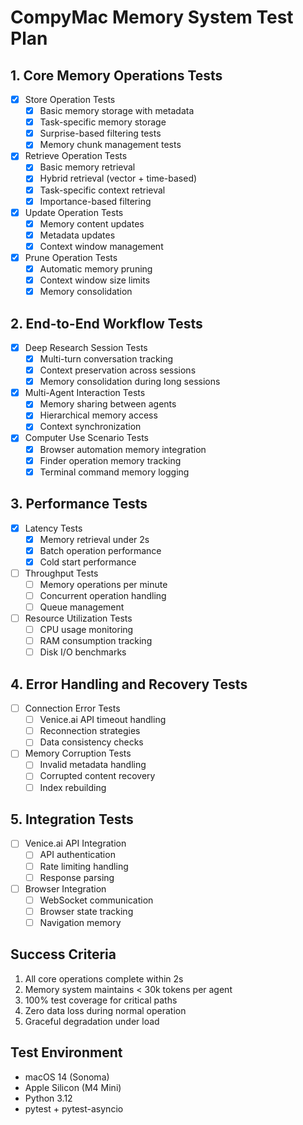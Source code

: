 # CompyMac Memory System Test Plan

## 1. Core Memory Operations Tests
- [x] Store Operation Tests
  - [x] Basic memory storage with metadata
  - [x] Task-specific memory storage
  - [x] Surprise-based filtering tests
  - [x] Memory chunk management tests

- [x] Retrieve Operation Tests
  - [x] Basic memory retrieval
  - [x] Hybrid retrieval (vector + time-based)
  - [x] Task-specific context retrieval
  - [x] Importance-based filtering

- [x] Update Operation Tests
  - [x] Memory content updates
  - [x] Metadata updates
  - [x] Context window management

- [x] Prune Operation Tests
  - [x] Automatic memory pruning
  - [x] Context window size limits
  - [x] Memory consolidation

## 2. End-to-End Workflow Tests
- [x] Deep Research Session Tests
  - [x] Multi-turn conversation tracking
  - [x] Context preservation across sessions
  - [x] Memory consolidation during long sessions

- [x] Multi-Agent Interaction Tests
  - [x] Memory sharing between agents
  - [x] Hierarchical memory access
  - [x] Context synchronization

- [x] Computer Use Scenario Tests
  - [x] Browser automation memory integration
  - [x] Finder operation memory tracking
  - [x] Terminal command memory logging

## 3. Performance Tests
- [x] Latency Tests
  - [x] Memory retrieval under 2s
  - [x] Batch operation performance
  - [x] Cold start performance

- [ ] Throughput Tests
  - [ ] Memory operations per minute
  - [ ] Concurrent operation handling
  - [ ] Queue management

- [ ] Resource Utilization Tests
  - [ ] CPU usage monitoring
  - [ ] RAM consumption tracking
  - [ ] Disk I/O benchmarks

## 4. Error Handling and Recovery Tests
- [ ] Connection Error Tests
  - [ ] Venice.ai API timeout handling
  - [ ] Reconnection strategies
  - [ ] Data consistency checks

- [ ] Memory Corruption Tests
  - [ ] Invalid metadata handling
  - [ ] Corrupted content recovery
  - [ ] Index rebuilding

## 5. Integration Tests
- [ ] Venice.ai API Integration
  - [ ] API authentication
  - [ ] Rate limiting handling
  - [ ] Response parsing

- [ ] Browser Integration
  - [ ] WebSocket communication
  - [ ] Browser state tracking
  - [ ] Navigation memory

## Success Criteria
1. All core operations complete within 2s
2. Memory system maintains < 30k tokens per agent
3. 100% test coverage for critical paths
4. Zero data loss during normal operation
5. Graceful degradation under load

## Test Environment
- macOS 14 (Sonoma)
- Apple Silicon (M4 Mini)
- Python 3.12
- pytest + pytest-asyncio
